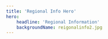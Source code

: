```yaml
---
title: 'Regional Info Hero'
hero:
    headline: 'Regional Information'
    backgroundName: reigonalinfo2.jpg
---
```


